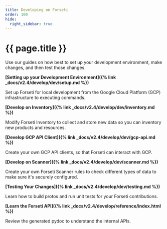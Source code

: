 ```yaml
---
title: Developing on Forseti
order: 100
hide:
  right_sidebar: true
---
```


# {{ page.title }}

Use our guides on how best to set up your development environment, make changes,
and then test those changes.

**[Setting up your Development Environment]({% link _docs/v2.4/develop/dev/setup.md %})**

Set up Forseti for local development from the Google Cloud Platform (GCP)
infrastructure to executing commands.

**[Develop on Inventory]({% link _docs/v2.4/develop/dev/inventory.md %})**

Modify Forseti Inventory to collect and store new data so you can inventory
new products and resources.

**[Develop GCP API Client]({% link _docs/v2.4/develop/dev/gcp-api.md %})**

Create your own GCP API clients, so that Forseti can interact with GCP.

**[Develop on Scanner]({% link _docs/v2.4/develop/dev/scanner.md %})**

Create your own Forseti Scanner rules to check different types of data to
make sure it's securely configured.

**[Testing Your Changes]({% link _docs/v2.4/develop/dev/testing.md %})**

Learn how to build protos and run unit tests for your Forseti contributions.

**[Learn the Forseti API]({% link _docs/v2.4/develop/reference/index.html %})**

Review the generated pydoc to understand the internal APIs.

